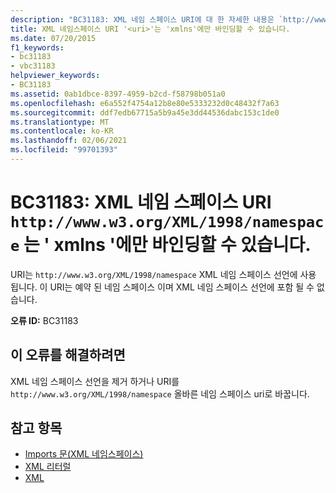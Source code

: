 ```yaml
---
description: "BC31183: XML 네임 스페이스 URI에 대 한 자세한 내용은 `http://www.w3.org/XML/1998/namespace` ' xmlns '에만 바인딩할 수 있습니다."
title: XML 네임스페이스 URI '<uri>'는 'xmlns'에만 바인딩할 수 있습니다.
ms.date: 07/20/2015
f1_keywords:
- bc31183
- vbc31183
helpviewer_keywords:
- BC31183
ms.assetid: 0ab1dbce-8397-4959-b2cd-f58798b051a0
ms.openlocfilehash: e6a552f4754a12b8e80e5333232d0c48432f7a63
ms.sourcegitcommit: ddf7edb67715a5b9a45e3dd44536dabc153c1de0
ms.translationtype: MT
ms.contentlocale: ko-KR
ms.lasthandoff: 02/06/2021
ms.locfileid: "99701393"
---
```

# <a name="bc31183-xml-namespace-uri-httpwwww3orgxml1998namespace-can-be-bound-only-to-xmlns"></a>BC31183: XML 네임 스페이스 URI `http://www.w3.org/XML/1998/namespace` 는 ' xmlns '에만 바인딩할 수 있습니다.

URI는 `http://www.w3.org/XML/1998/namespace` XML 네임 스페이스 선언에 사용 됩니다. 이 URI는 예약 된 네임 스페이스 이며 XML 네임 스페이스 선언에 포함 될 수 없습니다.

 **오류 ID:** BC31183

## <a name="to-correct-this-error"></a>이 오류를 해결하려면

XML 네임 스페이스 선언을 제거 하거나 URI를 `http://www.w3.org/XML/1998/namespace` 올바른 네임 스페이스 uri로 바꿉니다.

## <a name="see-also"></a>참고 항목

- [Imports 문(XML 네임스페이스)](../statements/imports-statement-xml-namespace.md)
- [XML 리터럴](../xml-literals/index.md)
- [XML](../../programming-guide/language-features/xml/index.md)
